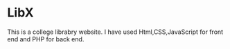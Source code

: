 # LibX
This is a college librabry website.
I have used Html,CSS,JavaScript for front end and PHP for back end.
